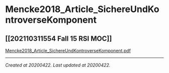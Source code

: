 # Mencke2018_Article_SichereUndKontroverseKomponent
 [[202110311554 Fall 15 RSI MOC]] 
---



[Mencke2018\_Article\_SichereUndKontroverseKomponent.pdf](./resources/202004220948_Mencke2018_Article_SichereUndKontroverseKomponent.resources/Mencke2018_Article_SichereUndKontroverseKomponent.pdf)

---

_Created at 20200422._
_Last updated at 20200422._



